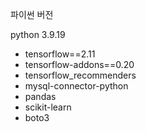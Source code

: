 

파이썬 버전

python 3.9.19
- tensorflow==2.11
- tensorflow-addons==0.20
- tensorflow_recommenders
- mysql-connector-python
- pandas
- scikit-learn
- boto3